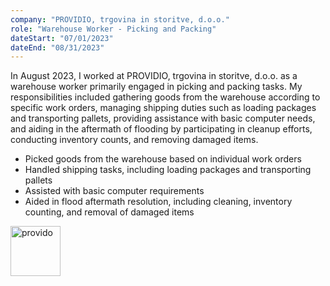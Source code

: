 ```yaml
---
company: "PROVIDIO, trgovina in storitve, d.o.o."
role: "Warehouse Worker - Picking and Packing"
dateStart: "07/01/2023"
dateEnd: "08/31/2023"
---
```


In August 2023, I worked at PROVIDIO, trgovina in storitve, d.o.o. as a warehouse worker primarily engaged in picking and packing tasks. My responsibilities included gathering goods from the warehouse according to specific work orders, managing shipping duties such as loading packages and transporting pallets, providing assistance with basic computer needs, and aiding in the aftermath of flooding by participating in cleanup efforts, conducting inventory counts, and removing damaged items.

  - Picked goods from the warehouse based on individual work orders
  - Handled shipping tasks, including loading packages and transporting pallets
  - Assisted with basic computer requirements
  - Aided in flood aftermath resolution, including cleaning, inventory counting, and removal of damaged items
  
[<img src="https://providio.si/images/logo.png" alt="provido" style="height:80px">](https://www.providio.si/)